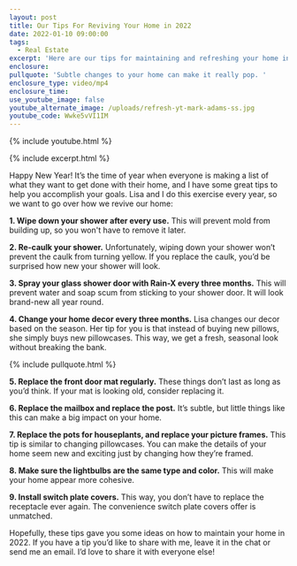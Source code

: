 ```yaml
---
layout: post
title: Our Tips For Reviving Your Home in 2022
date: 2022-01-10 09:00:00
tags:
  - Real Estate
excerpt: 'Here are our tips for maintaining and refreshing your home in 2022. '
enclosure:
pullquote: 'Subtle changes to your home can make it really pop. '
enclosure_type: video/mp4
enclosure_time:
use_youtube_image: false
youtube_alternate_image: /uploads/refresh-yt-mark-adams-ss.jpg
youtube_code: Wwke5vVI1IM
---
```

{% include youtube.html %}

{% include excerpt.html %}

Happy New Year\! It’s the time of year when everyone is making a list of what they want to get done with their home, and I have some great tips to help you accomplish your goals. Lisa and I do this exercise every year, so we want to go over how we revive our home:

**1\. Wipe down your shower after every use.** This will prevent mold from building up, so you won't have to remove it later.&nbsp;

**2\. Re-caulk your shower.** Unfortunately, wiping down your shower won’t prevent the caulk from turning yellow. If you replace the caulk, you’d be surprised how new your shower will look.&nbsp;

**3\. Spray your glass shower door with Rain-X every three months.** This will prevent water and soap scum from sticking to your shower door. It will look brand-new all year round.&nbsp;

**4\. Change your home decor every three months.** Lisa changes our decor based on the season. Her tip for you is that instead of buying new pillows, she simply buys new pillowcases. This way, we get a fresh, seasonal look without breaking the bank.

{% include pullquote.html %}

**5\. Replace the front door mat regularly.** These things don’t last as long as you’d think. If your mat is looking old, consider replacing it.&nbsp;

**6\. Replace the mailbox and replace the post.** It’s subtle, but little things like this can make a big impact on your home.&nbsp;

**7\. Replace the pots for houseplants, and replace your picture frames.** This tip is similar to changing pillowcases. You can make the details of your home seem new and exciting just by changing how they’re framed.&nbsp;

**8\. Make sure the lightbulbs are the same type and color.** This will make your home appear more cohesive.

**9\. Install switch plate covers.** This way, you don’t have to replace the receptacle ever again. The convenience switch plate covers offer is unmatched.&nbsp;

Hopefully, these tips gave you some ideas on how to maintain your home in 2022. If you have a tip you’d like to share with me, leave it in the chat or send me an email. I’d love to share it with everyone else\!

&nbsp;
